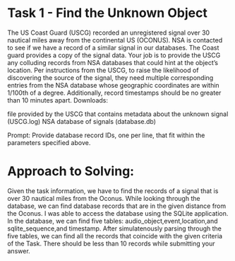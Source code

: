 # Task 1 - Find the Unknown Object 

The US Coast Guard (USCG) recorded an unregistered signal over 30 nautical miles away from the continental US (OCONUS). NSA is contacted to see if we have a record of a similar signal in our databases. 
The Coast guard provides a copy of the signal data. Your job is to provide the USCG any colluding records from NSA databases that could hint at the object’s location.
Per instructions from the USCG, to raise the likelihood of discovering the source of the signal, they need multiple corresponding entries from the NSA database whose geographic coordinates are within 1/100th of a degree. 
Additionally, record timestamps should be no greater than 10 minutes apart.
Downloads:

file provided by the USCG that contains metadata about the unknown signal (USCG.log)
NSA database of signals (database.db)

Prompt:
Provide database record IDs, one per line, that fit within the parameters specified above.

# Approach to Solving: 
Given the task information, we have to find the records of a signal that is over 30 nautical miles from the Oconus. While looking through the database, we can find database records that are in the given distance from the Oconus. I was able to access the database using the SQLite application. In the database, we can find five tables: audio_object,event,location,and sqlite_sequence,and timestamp. 
After simulatenously parsing through the five tables, we can find all the records that coincide with the given criteria of the Task. There should be less than 10 records while submitting your answer. 
